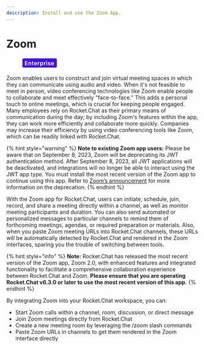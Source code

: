 ```yaml
---
description: Install and use the Zoom App.
---
```


# Zoom

<figure><img src="../../../.gitbook/assets/2021-06-10_22-31-38 (3) (3) (3) (3) (3) (3) (3) (3) (3) (2) (3) (1) (1) (1) (1) (2) (1) (1) (1) (1) (1) (1) (4) (1) (1) (1) (1) (1) (1) (1) (34).jpg" alt=""><figcaption></figcaption></figure>

Zoom enables users to construct and join virtual meeting spaces in which they can communicate using audio and video. When it's not feasible to meet in person, video conferencing technologies like Zoom enable people to collaborate and meet effectively "face-to-face." This adds a personal touch to online meetings, which is crucial for keeping people engaged. Many employees rely on Rocket.Chat as their primary means of communication during the day; by including Zoom's features within the app, they can work more efficiently and collaborate more quickly. Companies may increase their efficiency by using video conferencing tools like Zoom, which can be readily linked with Rocket.Chat.&#x20;

{% hint style="warning" %}
**Note to existing Zoom app users:** Please be aware that on September 8, 2023, Zoom will be deprecating its JWT authentication method. After September 8, 2023, all JWT applications will be deactivated, and integrations will no longer be able to interact using the JWT app type. You must install the most recent version of the Zoom app to continue using this app. Refer to [Zoom’s announcement](https://developers.zoom.us/docs/internal-apps/jwt-faq/) for more information on the deprecation.&#x20;
{% endhint %}

With the Zoom app for Rocket.Chat, users can initiate, schedule, join, record, and share a meeting directly within a channel, as well as monitor meeting participants and duration. You can also send automated or personalized messages to particular channels to remind them of forthcoming meetings, agendas, or required preparation or materials. Also, when you paste Zoom meeting URLs into Rocket.Chat channels, these URLs will be automatically detected by Rocket.Chat and rendered in the Zoom interfaces, sparing you the trouble of switching between tools.&#x20;

{% hint style="info" %}
**Note:** Rocket.Chat has released the most recent version of the Zoom app, Zoom 2.0, with enhanced features and integrated functionality to facilitate a comprehensive collaboration experience between Rocket.Chat and Zoom. **Please ensure that you are operating Rocket.Chat v6.3.0 or later to use the most recent version of this app.**&#x20;
{% endhint %}

By integrating Zoom into your Rocket.Chat workspace, you can:

* Start Zoom calls within a channel, room, discussion, or direct message
* Join Zoom meetings directly from Rocket.Chat&#x20;
* Create a new meeting room by leveraging the /zoom slash commands
* Paste Zoom URLs in channels to get them rendered in the Zoom interface directly
